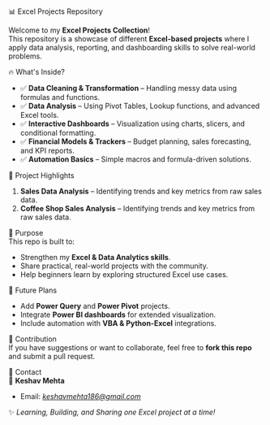  📊 Excel Projects Repository  

Welcome to my **Excel Projects Collection**!  
This repository is a showcase of different **Excel-based projects** where I apply data analysis, reporting, and dashboarding skills to solve real-world problems.  

🔥 What's Inside?  
- ✅ **Data Cleaning & Transformation** – Handling messy data using formulas and functions.  
- ✅ **Data Analysis** – Using Pivot Tables, Lookup functions, and advanced Excel tools.  
- ✅ **Interactive Dashboards** – Visualization using charts, slicers, and conditional formatting.  
- ✅ **Financial Models & Trackers** – Budget planning, sales forecasting, and KPI reports.  
- ✅ **Automation Basics** – Simple macros and formula-driven solutions.  

📂 Project Highlights  
1. **Sales Data Analysis** – Identifying trends and key metrics from raw sales data.
2. **Coffee Shop Sales Analysis** – Identifying trends and key metrics from raw sales data.  

 🎯 Purpose  
This repo is built to:  
- Strengthen my **Excel & Data Analytics skills**.  
- Share practical, real-world projects with the community.  
- Help beginners learn by exploring structured Excel use cases.  

 🚀 Future Plans  
- Add **Power Query** and **Power Pivot** projects.  
- Integrate **Power BI dashboards** for extended visualization.  
- Include automation with **VBA & Python-Excel** integrations.  


🤝 Contribution  
If you have suggestions or want to collaborate, feel free to **fork this repo** and submit a pull request.  


📧 Contact  
👤 **Keshav Mehta**  
- Email: *keshavmehta186@gmail.com*  
 

✨ *Learning, Building, and Sharing one Excel project at a time!*  
